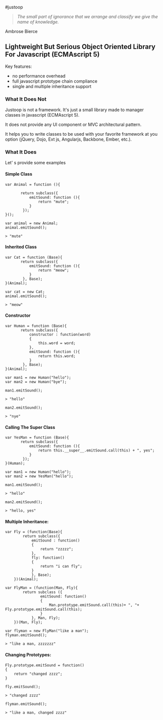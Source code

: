 #justoop

> *The small part of ignorance that we arrange and classify we give the name of knowledge.*

Ambrose Bierce


## Lightweight But Serious Object Oriented Library For Javascript (ECMAscript 5)

Key features:

* no performance overhead
* full javascript prototype chain compliance
* single and multiple inheritance support

### What It Does Not
Justoop is not a framework. It's just a small library made to manager classes in javascript (ECMAscript 5).

It does not provide any UI component or MVC architectural pattern.

It helps you to write classes to be used with your favorite framework at you option (jQuery, Dojo, Ext js, Angularjs, Backbone, Ember, etc.).

### What It Does

Let'    s provide some examples

#### Simple Class

    var Animal = function (){

           return subclass({
               emitSound: function (){
                   return "mute";
               }
            });
    }();

    var animal = new Animal;
    animal.emitSound();

    > "mute"

#### Inherited Class

    var Cat = function (Base){
           return subclass({
               emitSound: function (){
                   return "meow";
               }
            }, Base);
    }(Animal);

    var cat = new Cat;
    animal.emitSound();

    > "meow"


#### Constructor

    var Human = function (Base){
           return subclass({
               constructor : function(word)
               {
                   this.word = word;
               },
               emitSound: function (){
                   return this.word;
               }
            }, Base);
    }(Animal);

    var man1 = new Human("hello");
    var man2 = new Human("bye");

    man1.emitSound();

    > "hello"

    man2.emitSound();

    > "nye"

#### Calling The Super Class

    var YesMan = function (Base){
           return subclass({
               emitSound: function (){
                   return this.__super__.emitSound.call(this) + ", yes";
               }
            });
    }(Human);

    var man1 = new Human("hello");
    var man2 = new YesMan("hello");

    man1.emitSound();

    > "hello"

    man2.emitSound();

    > "hello, yes"

#### Multiple Inheritance:

    var Fly = (function(Base){
            return subclass({
                emitSound : function()
                {
                    return "zzzzz";
                },
                fly: function()
                {
                    return "i can fly";
                }
                }, Base);
        })(Animal);

    var FlyMan = (function(Man, Fly){
            return subclass ({
                    emitSound: function()
                    {
                        Man.prototype.emitSound.call(this)+ ", "+ Fly.prototype.emitSound.call(this);
                    }
                }, Man, Fly);
        })(Man, Fly);

    var flyman = new FlyMan("like a man");
    flyman.emitSound();

    > "like a man, zzzzzzz"


#### Changing Prototypes:
    Fly.prototype.emitSound = function()
    {
        return "changed zzzz";
    }

    fly.emitSound();

    > "changed zzzz"

    flyman.emitSound();

    > "like a man, changed zzzz"
